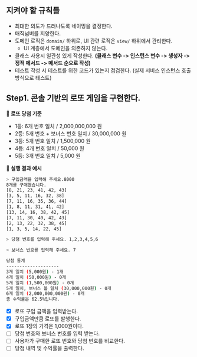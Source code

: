 ## 지켜야 할 규칙들

- 최대한 의도가 드러나도록 네이밍을 결정한다.
- 매직넘버를 지양한다.
- 도메인 로직은 `domain/` 하위로, UI 관련 로직은 `view/` 하위에서 관리한다.
  - UI 계층에서 도메인을 의존하지 않는다.
- 클래스 사용시 일관성 있게 작성한다. **(클래스 변수 -> 인스턴스 변수 -> 생성자 -> 정적 메서드 -> 메서드 순으로 작성)**
- 테스트 작성 시 테스트를 위한 코드가 있는지 점검한다. (실제 서비스 인스턴스 호출 방식으로 테스트)

## Step1. 콘솔 기반의 로또 게임을 구현한다.

**🎁 로또 당첨 기준**

- 1등: 6개 번호 일치 / 2,000,000,000 원
- 2등: 5개 번호 + 보너스 번호 일치 / 30,000,000 원
- 3등: 5개 번호 일치 / 1,500,000 원
- 4등: 4개 번호 일치 / 50,000 원
- 5등: 3개 번호 일치 / 5,000 원

**🎱 실행 결과 예시**

```bash
> 구입금액을 입력해 주세요.8000
8개를 구매했습니다.
[8, 21, 23, 41, 42, 43]
[3, 5, 11, 16, 32, 38]
[7, 11, 16, 35, 36, 44]
[1, 8, 11, 31, 41, 42]
[13, 14, 16, 38, 42, 45]
[7, 11, 30, 40, 42, 43]
[2, 13, 22, 32, 38, 45]
[1, 3, 5, 14, 22, 45]

> 당첨 번호를 입력해 주세요. 1,2,3,4,5,6

> 보너스 번호를 입력해 주세요. 7

당첨 통계
--------------------
3개 일치 (5,000원) - 1개
4개 일치 (50,000원) - 0개
5개 일치 (1,500,000원) - 0개
5개 일치, 보너스 볼 일치 (30,000,000원) - 0개
6개 일치 (2,000,000,000원) - 0개
총 수익률은 62.5%입니다.
```

- [x] 로또 구입 금액을 입력받는다.
- [x] 구입금액만큼 로또를 발행한다.
- [x] 로또 1장의 가격은 1,000원이다.
- [ ] 당첨 번호와 보너스 번호를 입력 받는다.
- [ ] 사용자가 구매한 로또 번호와 당첨 번호를 비교한다.
- [ ] 당첨 내역 및 수익률을 출력한다.
